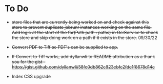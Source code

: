 # To Do

- ~~store files that are currently being worked on and check against this store to prevent duplicate
jobrunr instances working on the same file. Add logic at the start of the for(Path path : paths) 
in OcrService to check the store and skip doing work on a path if it exists in the store.~~ 09/30/22

- ~~Convert PDF to Tiff so PDF's can be supplied to app.~~

- ~~If Convert to Tiff works, add dyllanwli to README attribution as a thank you for the gist - https://gist.github.com/dyllanwli/58fe0db862c823ebfc2fde1f8678d14c~~

- Index CSS upgrade